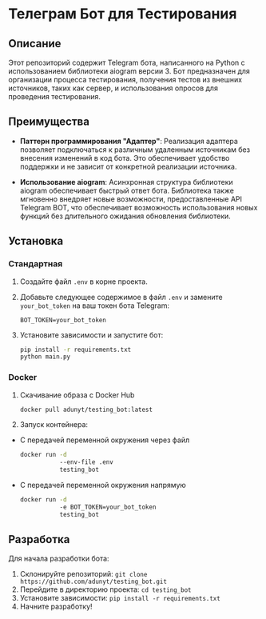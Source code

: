 # Телеграм Бот для Тестирования

## Описание

Этот репозиторий содержит Telegram бота, написанного на Python с использованием библиотеки aiogram версии 3. Бот предназначен для организации процесса тестирования, получения тестов из внешних источников, таких как сервер, и использования опросов для проведения тестирования.

## Преимущества

- **Паттерн программирования "Адаптер"**: Реализация адаптера позволяет подключаться к различным удаленным источникам без внесения изменений в код бота. Это обеспечивает удобство поддержки и не зависит от конкретной реализации источника.

- **Использование aiogram**: Асинхронная структура библиотеки aiogram обеспечивает быстрый ответ бота. Библиотека также мгновенно внедряет новые возможности, предоставленные API Telegram BOT, что обеспечивает возможность использования новых функций без длительного ожидания обновления библиотеки.

## Установка

### Стандартная

1. Создайте файл `.env` в корне проекта.
2. Добавьте следующее содержимое в файл `.env` и замените `your_bot_token` на ваш токен бота Telegram:

   ```
   BOT_TOKEN=your_bot_token
   ```

3. Установите зависимости и запустите бот:

   ```bash
   pip install -r requirements.txt
   python main.py
   ```

### Docker

1. Скачивание образа с Docker Hub
   
    ```bash
    docker pull adunyt/testing_bot:latest
    ```

2. Запуск контейнера:
   
  * C передачей переменной окружения через файл
    
    ```bash
    docker run -d
               --env-file .env
               testing_bot
    ```
  * C передачей переменной окружения напрямую
    
    ```bash
    docker run -d
               -e BOT_TOKEN=your_bot_token
               testing_bot
    ```

## Разработка

Для начала разработки бота:

1. Склонируйте репозиторий: `git clone https://github.com/adunyt/testing_bot.git`
2. Перейдите в директорию проекта: `cd testing_bot`
3. Установите зависимости: `pip install -r requirements.txt`
4. Начните разработку!
